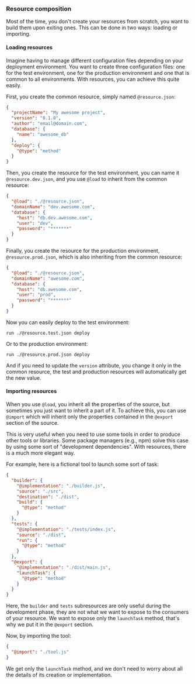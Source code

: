 ### Resource composition

Most of the time, you don't create your resources from scratch, you want to build them upon exiting ones. This can be done in two ways: loading or importing.

#### Loading resources

Imagine having to manage different configuration files depending on your deployment environment. You want to create three configuration files: one for the test environment, one for the production environment and one that is common to all environments. With resources, you can achieve this quite easily.

First, you create the common resource, simply named `@resource.json`:

```json
{
  "projectName": "My awesome project",
  "version": "0.1.0",
  "author": "email@domain.com",
  "database": {
    "name": "awesome_db"
  },
  "deploy": {
    "@type": "method"
  }
}
```

Then, you create the resource for the test environment, you can name it `@resource.dev.json`, and you use `@load` to inherit from the common resource:

```json
{
  "@load": "./@resource.json",
  "domainName": "dev.awesome.com",
  "database": {
    "host": "db.dev.awesome.com",
    "user": "dev",
    "password": "*******"
  }
}
```

Finally, you create the resource for the production environment, `@resource.prod.json`, which is also inheriting from the common resource:

```json
{
  "@load": "./@resource.json",
  "domainName": "awesome.com",
  "database": {
    "host": "db.awesome.com",
    "user": "prod",
    "password": "*******"
  }
}
```

Now you can easily deploy to the test environment:

```shell
run ./@resource.test.json deploy
```

Or to the production environment:

```shell
run ./@resource.prod.json deploy
```

And if you need to update the `version` attribute, you change it only in the common resource, the test and production resources will automatically get the new value.

#### Importing resources

When you use `@load`, you inherit all the properties of the source, but sometimes you just want to inherit a part of it. To achieve this, you can use `@import` which will inherit only the properties contained in the `@export` section of the source.

This is very useful when you need to use some tools in order to produce other tools or libraries. Some package managers (e.g., npm) solve this case by using some sort of "development dependencies". With resources, there is a much more elegant way.

For example, here is a fictional tool to launch some sort of task:

```json
{
  "builder": {
    "@implementation": "./builder.js",
    "source": "./src",
    "destination": "./dist",
    "build": {
      "@type": "method"
    }
  },
  "tests": {
    "@implementation": "./tests/index.js",
    "source": "./dist",
    "run": {
      "@type": "method"
    }
  },
  "@export": {
    "@implementation": "./dist/main.js",
    "launchTask": {
      "@type": "method"
    }
  }
}
```

Here, the `builder` and `tests` subresources are only useful during the development phase, they are not what we want to expose to the consumers of your resource. We want to expose only the `launchTask` method, that's why we put it in the `@export` section.

Now, by importing the tool:

```json
{
  "@import": "./tool.js"
}
```

We get only the `launchTask` method, and we don't need to worry about all the details of its creation or implementation.
